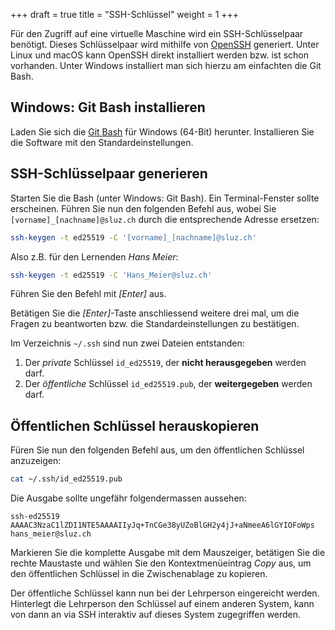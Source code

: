 +++
draft = true
title = "SSH-Schlüssel"
weight = 1
+++

Für den Zugriff auf eine virtuelle Maschine wird ein SSH-Schlüsselpaar benötigt.
Dieses Schlüsselpaar wird mithilfe von [OpenSSH](https://www.openssh.com/)
generiert. Unter Linux und macOS kann OpenSSH direkt installiert werden bzw. ist
schon vorhanden. Unter Windows installiert man sich hierzu am einfachten die Git
Bash.

## Windows: Git Bash installieren

Laden Sie sich die [Git
Bash](https://github.com/git-for-windows/git/releases/download/v2.46.0.windows.1/Git-2.46.0-64-bit.exe)
für Windows (64-Bit) herunter. Installieren Sie die Software mit den
Standardeinstellungen.

## SSH-Schlüsselpaar generieren

Starten Sie die Bash (unter Windows: Git Bash). Ein Terminal-Fenster sollte
erscheinen. Führen Sie nun den folgenden Befehl aus, wobei Sie
`[vorname]_[nachname]@sluz.ch` durch die entsprechende Adresse ersetzen:

```bash
ssh-keygen -t ed25519 -C '[vorname]_[nachname]@sluz.ch'
```

Also z.B. für den Lernenden _Hans Meier_:

```bash
ssh-keygen -t ed25519 -C 'Hans_Meier@sluz.ch'
```

Führen Sie den Befehl mit _[Enter]_ aus.

Betätigen Sie die _[Enter]_-Taste anschliessend weitere drei mal, um die Fragen
zu beantworten bzw. die Standardeinstellungen zu bestätigen.

Im Verzeichnis `~/.ssh` sind nun zwei Dateien entstanden:

1. Der _private_ Schlüssel `id_ed25519`, der **nicht herausgegeben** werden darf.
2. Der _öffentliche_ Schlüssel `id_ed25519.pub`, der **weitergegeben** werden darf.

## Öffentlichen Schlüssel herauskopieren

Füren Sie nun den folgenden Befehl aus, um den öffentlichen Schlüssel
anzuzeigen:

```bash
cat ~/.ssh/id_ed25519.pub
```

Die Ausgabe sollte ungefähr folgendermassen aussehen:

```plain
ssh-ed25519 AAAAC3NzaC1lZDI1NTE5AAAAIIyJq+TnCGe38yUZoBlGH2y4jJ+aNmeeA6lGYIOFoWps hans_meier@sluz.ch
```

Markieren Sie die komplette Ausgabe mit dem Mauszeiger, betätigen Sie die rechte
Maustaste und wählen Sie den Kontextmenüeintrag _Copy_ aus, um den öffentlichen
Schlüssel in die Zwischenablage zu kopieren.

Der öffentliche Schlüssel kann nun bei der Lehrperson eingereicht werden.
Hinterlegt die Lehrperson den Schlüssel auf einem anderen System, kann von dann
an via SSH interaktiv auf dieses System zugegriffen werden.
